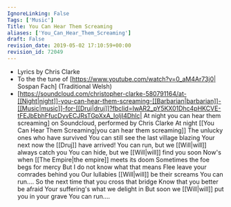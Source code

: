 ```yaml
---
IgnoreLinking: False
Tags: ['Music']
Title: You Can Hear Them Screaming
aliases: ['You_Can_Hear_Them_Screaming']
draft: False
revision_date: 2019-05-02 17:10:59+00:00
revision_id: 72049
---
```


* Lyrics by Chris Clarke
* To the the tune of [https://www.youtube.com/watch?v=0_aM4Ar73j0| Sospan Fach] (Traditional Welsh)
* [https://soundcloud.com/christopher-clarke-580791164/at-[[Night|night]]-you-can-hear-them-screaming-[[Barbarian|barbarian]]-[[Music|music]]-for-[[Druj|druj]]?fbclid=IwAR2_pY5KX01Dhc4pHKCVE-tFEJbEbhFfucDyvECJRsTGpXxA_IoljI4Dhlc| At night you can hear them screaming] on Soundcloud, performed by Chris Clarke
At night [[You Can Hear Them Screaming|you can hear them screaming]]
The unlucky ones who have survived
You can still see the last village blazing
Your next now the [[Druj]] have arrived!
You can run, but we [[Will|will]] always catch you
You can hide, but we [[Will|will]] find you soon
Now's when [[The Empire|the empire]] meets its doom
Sometimes the foe begs for mercy
But I do not know what that means
Flee leave your comrades behind you
Our lullabies [[Will|will]] be their screams
You can run....
So the next time that you cross that bridge
Know that you better be afraid
Your suffering's what we delight in 
But soon we [[Will|will]] put you in your grave
You can run....